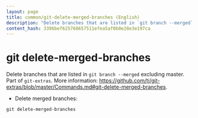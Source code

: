 ```yaml
---
layout: page
title: common/git-delete-merged-branches (English)
description: "Delete branches that are listed in `git branch --merged` excluding master."
content_hash: 3396bef625768657511efea5af0b0e28e3e197ca
---
```

# git delete-merged-branches

Delete branches that are listed in `git branch --merged` excluding master.
Part of `git-extras`.
More information: <https://github.com/tj/git-extras/blob/master/Commands.md#git-delete-merged-branches>.

- Delete merged branches:

`git delete-merged-branches`
